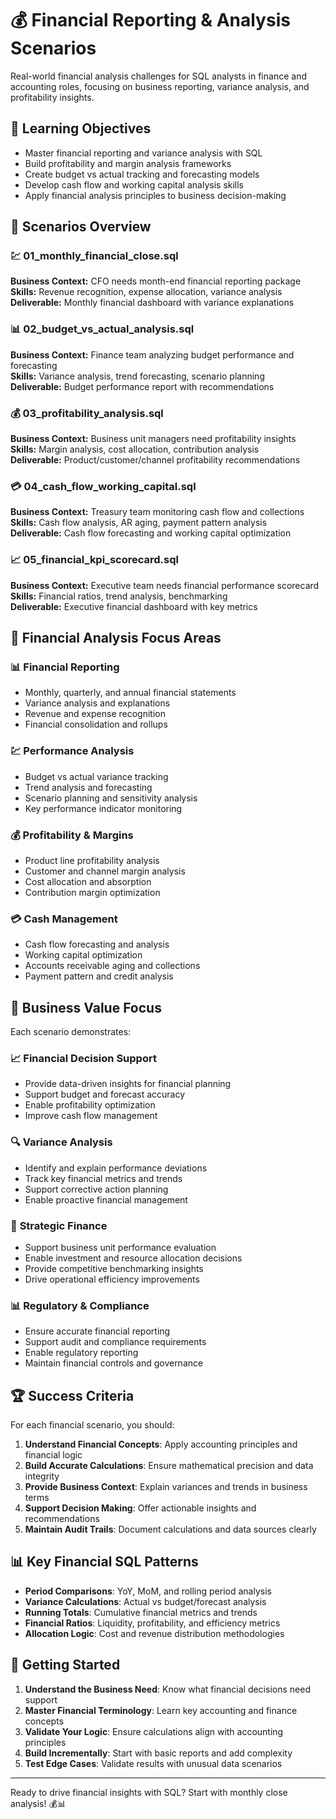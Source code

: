 # 💰 Financial Reporting & Analysis Scenarios

Real-world financial analysis challenges for SQL analysts in finance and accounting roles, focusing on business reporting, variance analysis, and profitability insights.

## 🎯 Learning Objectives

- Master financial reporting and variance analysis with SQL
- Build profitability and margin analysis frameworks
- Create budget vs actual tracking and forecasting models
- Develop cash flow and working capital analysis skills
- Apply financial analysis principles to business decision-making

## 📁 Scenarios Overview

### 💹 **01_monthly_financial_close.sql**
**Business Context:** CFO needs month-end financial reporting package  
**Skills:** Revenue recognition, expense allocation, variance analysis  
**Deliverable:** Monthly financial dashboard with variance explanations

### 📊 **02_budget_vs_actual_analysis.sql**
**Business Context:** Finance team analyzing budget performance and forecasting  
**Skills:** Variance analysis, trend forecasting, scenario planning  
**Deliverable:** Budget performance report with recommendations

### 💰 **03_profitability_analysis.sql**
**Business Context:** Business unit managers need profitability insights  
**Skills:** Margin analysis, cost allocation, contribution analysis  
**Deliverable:** Product/customer/channel profitability recommendations

### 💳 **04_cash_flow_working_capital.sql**
**Business Context:** Treasury team monitoring cash flow and collections  
**Skills:** Cash flow analysis, AR aging, payment pattern analysis  
**Deliverable:** Cash flow forecasting and working capital optimization

### 📈 **05_financial_kpi_scorecard.sql**
**Business Context:** Executive team needs financial performance scorecard  
**Skills:** Financial ratios, trend analysis, benchmarking  
**Deliverable:** Executive financial dashboard with key metrics

## 💼 Financial Analysis Focus Areas

### 📊 **Financial Reporting**
- Monthly, quarterly, and annual financial statements
- Variance analysis and explanations
- Revenue and expense recognition
- Financial consolidation and rollups

### 💹 **Performance Analysis**
- Budget vs actual variance tracking
- Trend analysis and forecasting
- Scenario planning and sensitivity analysis
- Key performance indicator monitoring

### 💰 **Profitability & Margins**
- Product line profitability analysis
- Customer and channel margin analysis
- Cost allocation and absorption
- Contribution margin optimization

### 💳 **Cash Management**
- Cash flow forecasting and analysis
- Working capital optimization
- Accounts receivable aging and collections
- Payment pattern and credit analysis

## 🎯 Business Value Focus

Each scenario demonstrates:

### 📈 **Financial Decision Support**
- Provide data-driven insights for financial planning
- Support budget and forecast accuracy
- Enable profitability optimization
- Improve cash flow management

### 🔍 **Variance Analysis**
- Identify and explain performance deviations
- Track key financial metrics and trends
- Support corrective action planning
- Enable proactive financial management

### 💼 **Strategic Finance**
- Support business unit performance evaluation
- Enable investment and resource allocation decisions
- Provide competitive benchmarking insights
- Drive operational efficiency improvements

### 📊 **Regulatory & Compliance**
- Ensure accurate financial reporting
- Support audit and compliance requirements
- Enable regulatory reporting
- Maintain financial controls and governance

## 🏆 Success Criteria

For each financial scenario, you should:

1. **Understand Financial Concepts**: Apply accounting principles and financial logic
2. **Build Accurate Calculations**: Ensure mathematical precision and data integrity
3. **Provide Business Context**: Explain variances and trends in business terms
4. **Support Decision Making**: Offer actionable insights and recommendations
5. **Maintain Audit Trails**: Document calculations and data sources clearly

## 📊 Key Financial SQL Patterns

- **Period Comparisons**: YoY, MoM, and rolling period analysis
- **Variance Calculations**: Actual vs budget/forecast analysis
- **Running Totals**: Cumulative financial metrics and trends
- **Financial Ratios**: Liquidity, profitability, and efficiency metrics
- **Allocation Logic**: Cost and revenue distribution methodologies

## 🚀 Getting Started

1. **Understand the Business Need**: Know what financial decisions need support
2. **Master Financial Terminology**: Learn key accounting and finance concepts
3. **Validate Your Logic**: Ensure calculations align with accounting principles
4. **Build Incrementally**: Start with basic reports and add complexity
5. **Test Edge Cases**: Validate results with unusual data scenarios

---

Ready to drive financial insights with SQL? Start with monthly close analysis! 💰📊
